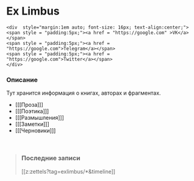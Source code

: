 
# Ex Limbus
``` {=html}
<div  style="margin:1em auto; font-size: 16px; text-align:center;">
<span style = "padding:5px;"><a href = "https://google.com" >VK</a></span>
<span style = "padding:5px;"><a href = "https://google.com">Telegram</a></span>
<span style = "padding:5px;"><a href = "https://google.com">Twitter</a></span>
</div>
```

### Описание
Тут хранится информация о книгах, авторах и фрагментах.

<p/>

- [[[Проза]]]
- [[[Поэтика]]]
- [[[Размышления]]]
- [[[Заметки]]]
- [[[Черновики]]]

<br/>

>### Последние записи
>[[z:zettels?tag=exlimbus/*&timeline]]

<!--

>### [[[Проза]]]
>[[z:zettels?tag=exlimbus/fabula&timeline]]

<p>
	
>### [[[Поэтика]]]
>[[z:zettels?tag=exlimbus/poetica&timeline]]
	
<p>

>### [[[Размышления]]]
>[[z:zettels?tag=exlimbus/meditation&timeline]]

<p>

>### [[[Заметки]]]
>[[z:zettels?tag=exlimbus/notas&timeline]]

<p>
	
>### [[[Черновики]]]
>[[z:zettels?tag=exlimbus/draft&timeline]]

-->






